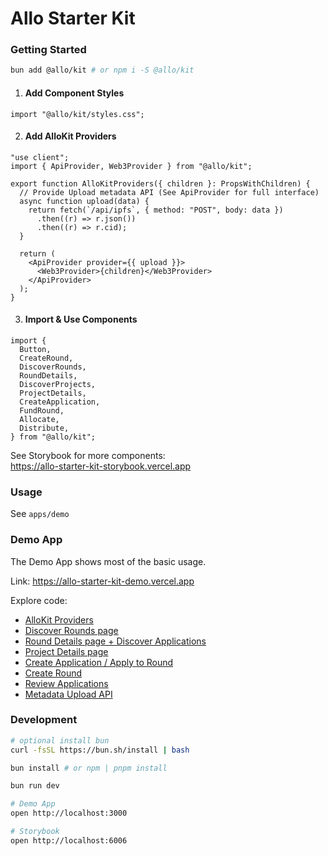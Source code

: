 # Allo Starter Kit

### Getting Started

```sh
bun add @allo/kit # or npm i -S @allo/kit
```

1. #### Add Component Styles

```tsx
import "@allo/kit/styles.css";
```

2. #### Add AlloKit Providers

```tsx
"use client";
import { ApiProvider, Web3Provider } from "@allo/kit";

export function AlloKitProviders({ children }: PropsWithChildren) {
  // Provide Upload metadata API (See ApiProvider for full interface)
  async function upload(data) {
    return fetch(`/api/ipfs`, { method: "POST", body: data })
      .then((r) => r.json())
      .then((r) => r.cid);
  }

  return (
    <ApiProvider provider={{ upload }}>
      <Web3Provider>{children}</Web3Provider>
    </ApiProvider>
  );
}
```

3. #### Import & Use Components

```tsx
import {
  Button,
  CreateRound,
  DiscoverRounds,
  RoundDetails,
  DiscoverProjects,
  ProjectDetails,
  CreateApplication,
  FundRound,
  Allocate,
  Distribute,
} from "@allo/kit";
```

See Storybook for more components:  
https://allo-starter-kit-storybook.vercel.app

### Usage

See `apps/demo`

### Demo App

The Demo App shows most of the basic usage.

Link: https://allo-starter-kit-demo.vercel.app

Explore code:

- [AlloKit Providers](./apps/demo/src/app/providers.tsx)
- [Discover Rounds page](./apps/demo/src/app/%5BchainId%5D/page.tsx)
- [Round Details page + Discover Applications](./apps/demo/src/app/%5BchainId%5D/rounds/%5BroundId%5D/page.tsx)
- [Project Details page](./apps/demo/src/app/%5BchainId%5D/projects/%5BprojectId%5D/page.tsx)
- [Create Application / Apply to Round](./apps/demo/src/app/%5BchainId%5D/rounds/%5BroundId%5D/apply/page.tsx)
- [Create Round](./apps/demo/src/app/admin/rounds/create/page.tsx)
- [Review Applications](./apps/demo/src/app/admin/rounds/%5BchainId%5D/%5BroundId%5D/page.tsx)
- [Metadata Upload API](./apps/demo/src/app/api/ipfs/route.ts)

### Development

```sh
# optional install bun
curl -fsSL https://bun.sh/install | bash

bun install # or npm | pnpm install

bun run dev

# Demo App
open http://localhost:3000

# Storybook
open http://localhost:6006
```

